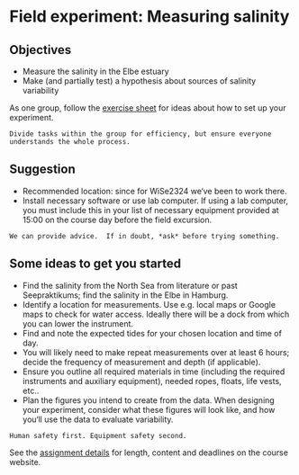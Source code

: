 # Field experiment: Measuring salinity

## Objectives
- Measure the salinity in the Elbe estuary
- Make (and partially test) a hypothesis about sources of salinity variability

As one group, follow the [exercise sheet](../exercise/field-1-excursion) for ideas about how to set up your experiment.

```{tip}
Divide tasks within the group for efficiency, but ensure everyone understands the whole process.
```

## Suggestion
- Recommended location:   since for WiSe2324 we‘ve been   to work there.
- Install necessary software or use lab computer. If using a lab computer, you must include this in your list of necessary equipment provided at 15:00 on the course day before the field excursion.


```{tip}
We can provide advice.  If in doubt, *ask* before trying something.
```

## Some ideas to get you started

- Find the salinity from the North Sea from literature or past Seepraktikums; find the salinity in the Elbe in Hamburg.
- Identify a location for measurements. Use e.g. local maps or Google maps to check for water access. Ideally there will be a dock from which you can lower the instrument.
- Find and note the expected tides for your chosen location and time of day.
- You will likely need to make repeat measurements over at least 6 hours; decide the frequency of measurement and depth (if applicable).
- Ensure you outline all required materials in time (including the required instruments and auxiliary equipment), needed ropes, floats, life vests, etc..
- Plan the figures you intend to create from the data. When designing your experiment, consider what these figures will look like, and how you‘ll use the data to evaluate variability.


```{warning}
Human safety first. Equipment safety second.
```



See the [assignment details](../exercise/assignment-field) for length, content and deadlines on the course website.